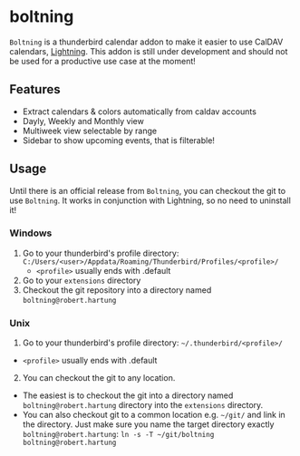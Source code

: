 # boltning

`Boltning` is a thunderbird calendar addon to make it easier to use CalDAV calendars, [Lightning](https://www.mozilla.org/en-US/projects/calendar/). This addon is still
under development and should not be used for a productive use case at the moment!

## Features

- Extract calendars & colors automatically from caldav accounts
- Dayly, Weekly and Monthly view
- Multiweek view selectable by range
- Sidebar to show upcoming events, that is filterable!

## Usage

Until there is an official release from `Boltning`, you can checkout the git to use `Boltning`.
It works in conjunction with Lightning, so no need to uninstall it!

### Windows

1. Go to your thunderbird's profile directory: `C:/Users/<user>/Appdata/Roaming/Thunderbird/Profiles/<profile>/`
   - `<profile>` usually ends with .default
2. Go to your `extensions` directory
2. Checkout the git repository into a directory named `boltning@robert.hartung`

### Unix

1. Go to your thunderbird's profile directory: `~/.thunderbird/<profile>/`
  - `<profile>` usually ends with .default
2. You can checkout the git to any location.
  - The easiest is to checkout the git into a directory named `boltning@robert.hartung`
  directory into the `extensions` directory.
  - You can also checkout git to a common location e.g. `~/git/` and link in the directory. Just make sure
  you name the target directory exactly `boltning@robert.hartung`:
  `ln -s -T ~/git/boltning boltning@robert.hartung`
